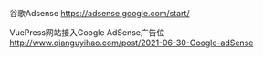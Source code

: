 谷歌Adsense
https://adsense.google.com/start/

VuePress网站接入Google AdSense广告位
http://www.qianguyihao.com/post/2021-06-30-Google-adSense
